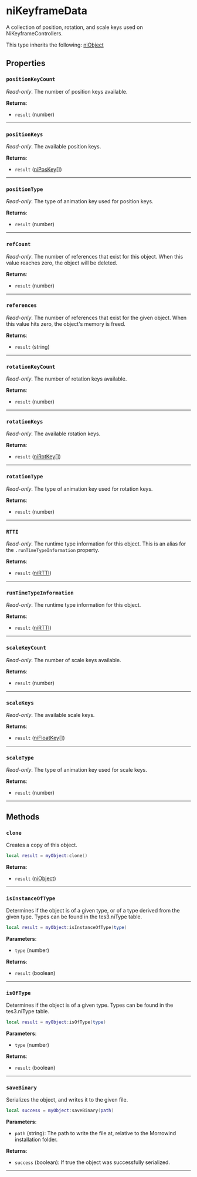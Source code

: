 # niKeyframeData

A collection of position, rotation, and scale keys used on NiKeyframeControllers.

This type inherits the following: [niObject](../../types/niObject)
## Properties

### `positionKeyCount`

*Read-only*. The number of position keys available.

**Returns**:

* `result` (number)

***

### `positionKeys`

*Read-only*. The available position keys.

**Returns**:

* `result` ([niPosKey](../../types/niPosKey)[])

***

### `positionType`

*Read-only*. The type of animation key used for position keys.

**Returns**:

* `result` (number)

***

### `refCount`

*Read-only*. The number of references that exist for this object. When this value reaches zero, the object will be deleted.

**Returns**:

* `result` (number)

***

### `references`

*Read-only*. The number of references that exist for the given object. When this value hits zero, the object's memory is freed.

**Returns**:

* `result` (string)

***

### `rotationKeyCount`

*Read-only*. The number of rotation keys available.

**Returns**:

* `result` (number)

***

### `rotationKeys`

*Read-only*. The available rotation keys.

**Returns**:

* `result` ([niRotKey](../../types/niRotKey)[])

***

### `rotationType`

*Read-only*. The type of animation key used for rotation keys.

**Returns**:

* `result` (number)

***

### `RTTI`

*Read-only*. The runtime type information for this object. This is an alias for the `.runTimeTypeInformation` property.

**Returns**:

* `result` ([niRTTI](../../types/niRTTI))

***

### `runTimeTypeInformation`

*Read-only*. The runtime type information for this object.

**Returns**:

* `result` ([niRTTI](../../types/niRTTI))

***

### `scaleKeyCount`

*Read-only*. The number of scale keys available.

**Returns**:

* `result` (number)

***

### `scaleKeys`

*Read-only*. The available scale keys.

**Returns**:

* `result` ([niFloatKey](../../types/niFloatKey)[])

***

### `scaleType`

*Read-only*. The type of animation key used for scale keys.

**Returns**:

* `result` (number)

***

## Methods

### `clone`

Creates a copy of this object.

```lua
local result = myObject:clone()
```

**Returns**:

* `result` ([niObject](../../types/niObject))

***

### `isInstanceOfType`

Determines if the object is of a given type, or of a type derived from the given type. Types can be found in the tes3.niType table.

```lua
local result = myObject:isInstanceOfType(type)
```

**Parameters**:

* `type` (number)

**Returns**:

* `result` (boolean)

***

### `isOfType`

Determines if the object is of a given type. Types can be found in the tes3.niType table.

```lua
local result = myObject:isOfType(type)
```

**Parameters**:

* `type` (number)

**Returns**:

* `result` (boolean)

***

### `saveBinary`

Serializes the object, and writes it to the given file.

```lua
local success = myObject:saveBinary(path)
```

**Parameters**:

* `path` (string): The path to write the file at, relative to the Morrowind installation folder.

**Returns**:

* `success` (boolean): If true the object was successfully serialized.

***

